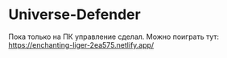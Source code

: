 # Universe-Defender


Пока только на ПК управление сделал.
Можно поиграть тут:
https://enchanting-liger-2ea575.netlify.app/
